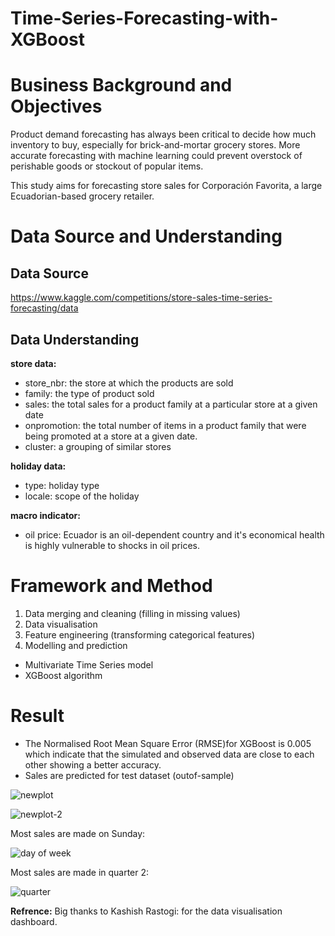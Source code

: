 # Time-Series-Forecasting-with-XGBoost

# Business Background and Objectives

Product demand forecasting has always been critical to decide how much inventory to buy, especially for brick-and-mortar grocery stores. More accurate forecasting with machine learning could prevent overstock of perishable goods or stockout of popular items.

This study aims for forecasting store sales for Corporación Favorita, a large Ecuadorian-based grocery retailer.

# Data Source and Understanding

## Data Source

https://www.kaggle.com/competitions/store-sales-time-series-forecasting/data

## Data Understanding

**store data:**
- store_nbr: the store at which the products are sold
- family: the type of product sold
- sales: the total sales for a product family at a particular store at a given date
- onpromotion: the total number of items in a product family that were being promoted at a store at a given date.
- cluster: a grouping of similar stores

**holiday data:**
- type: holiday type
- locale: scope of the holiday

**macro indicator:**
- oil price: Ecuador is an oil-dependent country and it's economical health is highly vulnerable to shocks in oil prices.

# Framework and Method

1. Data merging and cleaning (filling in missing values)
2. Data visualisation
3. Feature engineering (transforming categorical features)
4. Modelling and prediction
- Multivariate Time Series model
- XGBoost algorithm

# Result

- The Normalised Root Mean Square Error (RMSE)for XGBoost is 0.005 which indicate that the simulated and observed data are close to each other showing a better accuracy.
- Sales are predicted for test dataset (outof-sample)


![newplot](https://user-images.githubusercontent.com/93923656/164966254-a8135f17-d688-4a5b-9873-910fda85aa04.png)

![newplot-2](https://user-images.githubusercontent.com/93923656/164966289-d17f61a1-1d1e-4a06-a717-65523d2d579c.png)

Most sales are made on Sunday:

![day of week](https://user-images.githubusercontent.com/93923656/164966316-a8a34f63-02f2-4119-b471-00bf2bc64197.png)

Most sales are made in quarter 2:

![quarter](https://user-images.githubusercontent.com/93923656/164966353-1afd0f8d-5b8f-424a-9a0b-94105a323f37.png)

**Refrence:**
Big thanks to Kashish Rastogi: for the data visualisation dashboard.
